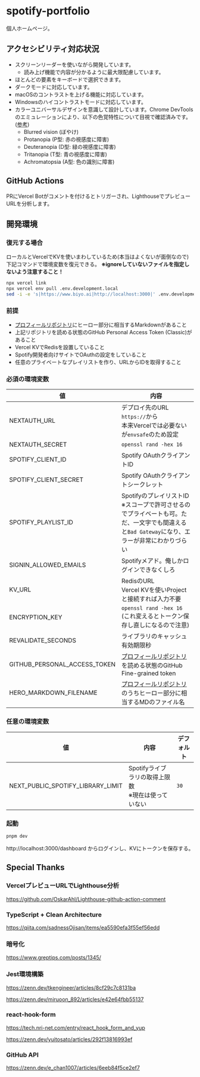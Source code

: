 # spotify-portfolio

個人ホームページ。

## アクセシビリティ対応状況

- スクリーンリーダーを使いながら開発しています。
  - 読み上げ機能で内容が分かるように最大限配慮しています。
- ほとんどの要素をキーボードで選択できます。
- ダークモードに対応しています。
- macOSのコントラストを上げる機能に対応しています。
- Windowsのハイコントラストモードに対応しています。
- カラーユニバーサルデザインを意識して設計しています。Chrome DevToolsのエミュレーションにより、以下の色覚特性について目視で確認済みです。([参考](https://accessible-usable.net/2021/07/entry_210711.html))
  - Blurred vision (ぼやけ)
  - Protanopia (P型: 赤の視感度に障害)
  - Deuteranopia (D型: 緑の視感度に障害)
  - Tritanopia (T型: 青の視感度に障害)
  - Achromatopsia (A型: 色の識別に障害)

## GitHub Actions

PRにVercel Botがコメントを付けるとトリガーされ、LighthouseでプレビューURLを分析します。

## 開発環境

### 復元する場合

ローカルとVercelでKVを使いまわしているため(本当はよくないが面倒なので) 下記コマンドで環境変数を復元できる。 **※ignoreしていないファイルを指定しないよう注意すること！**

```sh
npx vercel link
npx vercel env pull .env.development.local
sed -i -e 's|https://www.biyo.ai|http://localhost:3000|' .env.development.local
```

### 前提

- [プロフィールリポジトリ](https://github.com/biyoai/biyoai)にヒーロー部分に相当するMarkdownがあること
- 上記リポジトリを読める状態のGitHub Personal Access Token (Classic)があること
- Vercel KVでRedisを設置していること
- Spotify開発者向けサイトでOAuthの設定をしていること
- 任意のプライベートなプレイリストを作り、URLからIDを取得すること

### 必須の環境変数

|値|内容|
|---|---|
|NEXTAUTH_URL|デプロイ先のURL `https://`から<br>本来Vercelでは必要ないが`envsafe`のため設定|
|NEXTAUTH_SECRET|`openssl rand -hex 16`|
|SPOTIFY_CLIENT_ID|Spotify OAuthクライアントID|
|SPOTIFY_CLIENT_SECRET|Spotify OAuthクライアントシークレット|
|SPOTIFY_PLAYLIST_ID|SpotifyのプレイリストID<br>※スコープで許可させるのでプライベートも可。ただ、一文字でも間違えると`Bad Gateway`になり、エラーが非常にわかりづらい|
|SIGNIN_ALLOWED_EMAILS|Spotifyメアド。俺しかログインできなくしろ|
|KV_URL|RedisのURL<br>Vercel KVを使いProjectと接続すれば入力不要|
|ENCRYPTION_KEY|`openssl rand -hex 16` (これ変えるとトークン保存し直しになるので注意)|
|REVALIDATE_SECONDS|ライブラリのキャッシュ有効期限秒|
|GITHUB_PERSONAL_ACCESS_TOKEN|[プロフィールリポジトリ](https://github.com/biyoai/biyoai)を読める状態のGitHub Fine-grained token|
|HERO_MARKDOWN_FILENAME|[プロフィールリポジトリ](https://github.com/biyoai/biyoai)のうちヒーロー部分に相当するMDのファイル名|

### 任意の環境変数

|値|内容|デフォルト
|---|---|---|
|NEXT_PUBLIC_SPOTIFY_LIBRARY_LIMIT|Spotifyライブラリの取得上限数<br>※現在は使っていない|`30`|

### 起動

```sh
pnpm dev
```

http://localhost:3000/dashboard からログインし、KVにトークンを保存する。

## Special Thanks

### VercelプレビューURLでLighthouse分析

https://github.com/OskarAhl/Lighthouse-github-action-comment

### TypeScript + Clean Architecture

https://qiita.com/sadnessOjisan/items/ea5590efa3f55ef56edd

### 暗号化

https://www.greptips.com/posts/1345/

### Jest環境構築

https://zenn.dev/tkengineer/articles/8cf29c7c8131ba

https://zenn.dev/miruoon_892/articles/e42e64fbb55137

### react-hook-form

https://tech.nri-net.com/entry/react_hook_form_and_yup

https://zenn.dev/yuitosato/articles/292f13816993ef

### GitHub API

https://zenn.dev/e_chan1007/articles/6eeb84f5ce2ef7
